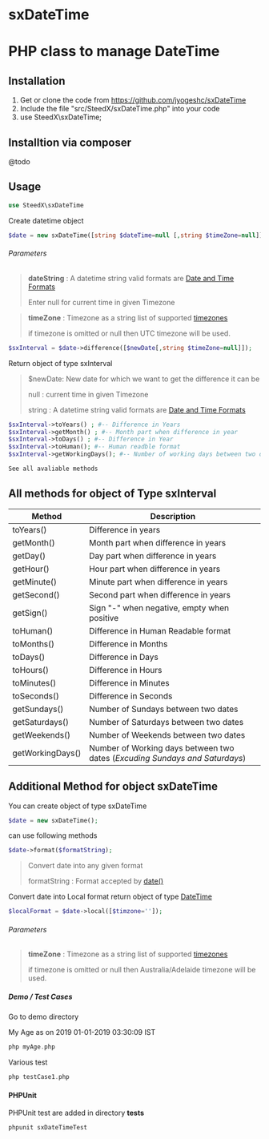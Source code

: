 # sxDateTime 
# PHP class  to manage DateTime 

## Installation 

1. Get or clone the code from https://github.com/jyogeshc/sxDateTime
2. Include the file "src/SteedX/sxDateTime.php" into your code
3. use SteedX\sxDateTime; 

## Installtion via composer

@todo

## Usage

```php    
use SteedX\sxDateTime
```
Create datetime object

```php 
$date = new sxDateTime([string $dateTime=null [,string $timeZone=null]]);
```

###### Parameters

> **dateString** : A datetime string valid formats are [Date and Time Formats](https://www.php.net/manual/en/datetime.formats.php)
> 
> Enter null for current time in given Timezone

> **timeZone** : Timezone as a string list of supported [timezones](https://www.php.net/manual/en/timezones.php) 
>
> if timezone is omitted or null then UTC timezone will be used.

```PHP
$sxInterval = $date->difference([$newDate[,string $timeZone=null]]);
```
Return object of type sxInterval 

> $newDate: New date for which we want to get the difference it can be
> 
> null : current time in given Timezone
>
> string : A datetime string valid formats are [Date and Time Formats](https://www.php.net/manual/en/datetime.formats.php)

```php 
$sxInterval->toYears() ; #-- Difference in Years
$sxInterval->getMonth() ; #-- Month part when difference in year
$sxInterval->toDays() ; #-- Difference in Year
$sxInterval->toHuman(); #-- Human readble format
$sxInterval->getWorkingDays(); #-- Number of working days between two dates

See all avaliable methods

```

## All methods for object of Type sxInterval
Method | Description 
--- | --- 
toYears() |  Difference in years  
getMonth() | Month part when difference in years
getDay() | Day part when difference in years
getHour() | Hour part when difference in years
getMinute() | Minute part when difference in years
getSecond() | Second part when difference in years
getSign() | Sign "-" when negative, empty when positive
toHuman()| Difference in Human Readable format
toMonths()|Difference in Months
toDays()|Difference in Days
toHours()|Difference in Hours
toMinutes()|Difference in Minutes
toSeconds() | Difference in Seconds
getSundays()| Number of Sundays between two dates
getSaturdays()| Number of Saturdays between two dates
getWeekends()| Number of Weekends between two dates
getWorkingDays()| Number of Working days between two dates (_Excuding Sundays and Saturdays_)



## Additional Method for object sxDateTime

You can create object of type sxDateTime 
```php
$date = new sxDateTime();
```
can use following methods
```php
$date->format($formatString);
```
> Convert date into any given format
> 
> formatString : Format accepted by [date()](https://www.php.net/manual/en/function.date.php)

Convert date into Local format return object of type [DateTime](https://www.php.net/manual/en/class.datetime.php)

```php
$localFormat = $date->local([$timzone='']);
```


###### Parameters

> **timeZone** : Timezone as a string list of supported [timezones](https://www.php.net/manual/en/timezones.php) 
>
> if timezone is omitted or null then Australia/Adelaide timezone will be used.

##### Demo / Test Cases

Go to demo directory 

My Age as on 2019 01-01-2019 03:30:09 IST
```php
php myAge.php 
```

Various test
```php
php testCase1.php
```

#### PHPUnit

PHPUnit test are added in directory **tests**

```php
phpunit sxDateTimeTest
```


  


 










